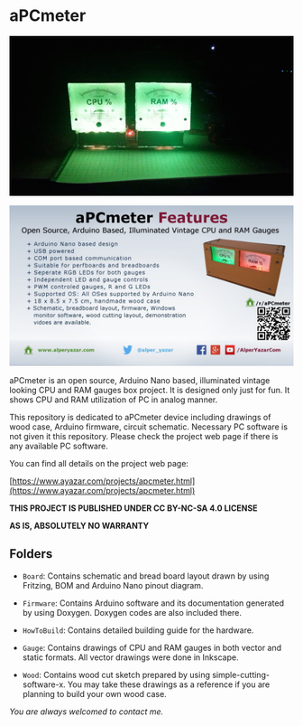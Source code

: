 # aPCmeter

![aPCmeter Working](BoardFinalTest.gif)

![aPCmeter Flyer](aPCmeter_flyer_LoQ.jpg)

aPCmeter is an open source, Arduino Nano based, illuminated vintage looking CPU and RAM gauges box project. It is designed only just for fun. It shows CPU and RAM utilization of PC in analog manner.

This repository is dedicated to aPCmeter device including drawings of wood case, Arduino firmware, circuit schematic. Necessary PC software is not given it this repository. Please check the project web page if there is any available PC software.

You can find all details on the project web page:

[https://www.ayazar.com/projects/apcmeter.html](https://www.ayazar.com/projects/apcmeter.html)

**THIS PROJECT IS PUBLISHED UNDER CC BY-NC-SA 4.0 LICENSE**

**AS IS, ABSOLUTELY NO WARRANTY**

## Folders

* `Board`: Contains schematic and bread board layout drawn by using Fritzing, BOM and Arduino Nano pinout diagram.

* `Firmware`: Contains Arduino software and its documentation generated by using Doxygen. Doxygen codes are also included there.

* `HowToBuild`: Contains detailed building guide for the hardware.

* `Gauge`: Contains drawings of CPU and RAM gauges in both vector and static formats. All vector drawings were done in Inkscape.

* `Wood`: Contains wood cut sketch prepared by using simple-cutting-software-x. You may take these drawings as a reference if you are planning to build your own wood case.

*You are always welcomed to contact me.*
